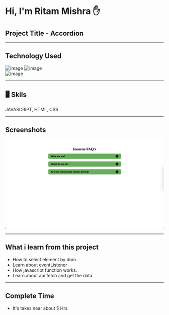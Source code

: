 # Hi, I'm Ritam Mishra ✋

## Project Title - Accordion 
***

## Technology Used 
![image](https://img.shields.io/badge/FirstTech-Html-orange) 
![image](https://img.shields.io/badge/SecondTech-CSS-blue)<br>
![image](https://img.shields.io/badge/ThirdTech-Javascript-yellow)

***
## 🖥️ Skils 
JAVASCRIPT, HTML, CSS

***  
## Screenshots

![image](./Image/Project_1.png)
***
## What i learn from this project
- How to select element by dom.
- Learn about eventListener
- How javascript function works.
- Learn about api fetch and get the data.
***
## Complete Time 
- It's takes near about 5 Hrs.


